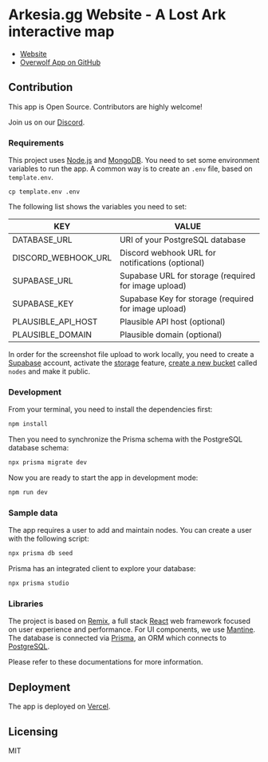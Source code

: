 # Arkesia.gg Website - A Lost Ark interactive map

- [Website](https://arkesia.gg)
- [Overwolf App on GitHub](https://github.com/lmachens/arkesia.gg-overwolf)

## Contribution

This app is Open Source. Contributors are highly welcome!

Join us on our [Discord](https://discord.com/invite/NTZu8Px).

### Requirements

This project uses [Node.js](https://nodejs.org/en/) and [MongoDB](https://www.mongodb.com/).
You need to set some environment variables to run the app. A common way is to create an `.env` file, based on `template.env`.

```
cp template.env .env
```

The following list shows the variables you need to set:

| KEY                 | VALUE                                                |
| ------------------- | ---------------------------------------------------- |
| DATABASE_URL        | URI of your PostgreSQL database                      |
| DISCORD_WEBHOOK_URL | Discord webhook URL for notifications (optional)     |
| SUPABASE_URL        | Supabase URL for storage (required for image upload) |
| SUPABASE_KEY        | Supabase Key for storage (required for image upload) |
| PLAUSIBLE_API_HOST  | Plausible API host (optional)                        |
| PLAUSIBLE_DOMAIN    | Plausible domain (optional)                          |

In order for the screenshot file upload to work locally, you need to create a [Supabase](https://supabase.com/) account, activate the [storage](https://supabase.com/storage) feature, [create a new bucket](https://supabase.com/docs/guides/storage#create-a-bucket) called `nodes` and make it public.

### Development

From your terminal, you need to install the dependencies first:

```sh
npm install
```

Then you need to synchronize the Prisma schema with the PostgreSQL database schema:

```sh
npx prisma migrate dev
```

Now you are ready to start the app in development mode:

```sh
npm run dev
```

### Sample data

The app requires a user to add and maintain nodes. You can create a user with the following script:

```sh
npx prisma db seed
```

Prisma has an integrated client to explore your database:

```sh
npx prisma studio
```

### Libraries

The project is based on [Remix](https://remix.run/), a full stack [React](https://reactjs.org/) web framework focused on user experience and performance.
For UI components, we use [Mantine](https://mantine.dev/).
The database is connected via [Prisma](https://www.prisma.io/), an ORM which connects to [PostgreSQL](https://www.postgresql.org/).

Please refer to these documentations for more information.

## Deployment

The app is deployed on [Vercel](https://vercel.com/).

## Licensing

MIT
